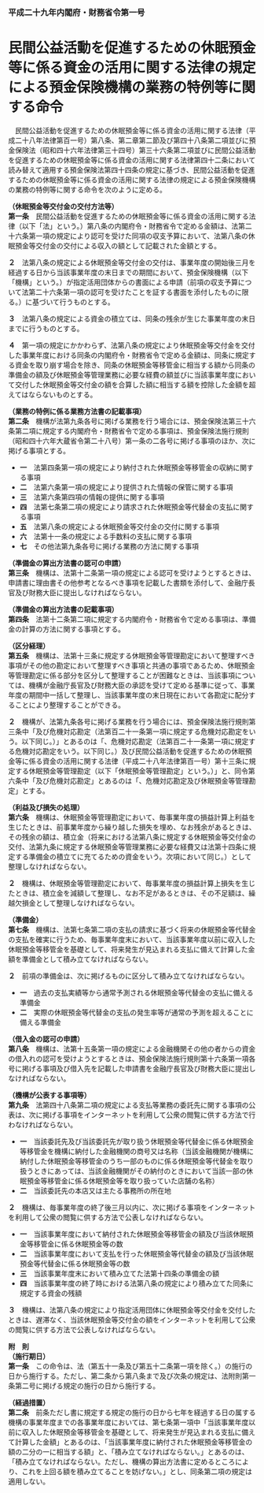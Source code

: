 ### 平成二十九年内閣府・財務省令第一号  
# 民間公益活動を促進するための休眠預金等に係る資金の活用に関する法律の規定による預金保険機構の業務の特例等に関する命令  
　民間公益活動を促進するための休眠預金等に係る資金の活用に関する法律（平成二十八年法律第百一号）第八条、第二章第二節及び第四十八条第二項並びに預金保険法（昭和四十六年法律第三十四号）第三十六条第二項並びに民間公益活動を促進するための休眠預金等に係る資金の活用に関する法律第四十二条において読み替えて適用する預金保険法第四十四条の規定に基づき、民間公益活動を促進するための休眠預金等に係る資金の活用に関する法律の規定による預金保険機構の業務の特例等に関する命令を次のように定める。  
  
**（休眠預金等交付金の交付方法等）**  
**第一条**　民間公益活動を促進するための休眠預金等に係る資金の活用に関する法律（以下「法」という。）第八条の内閣府令・財務省令で定める金額は、法第二十六条第一項の規定により認可を受けた同項の収支予算において、法第八条の休眠預金等交付金の交付による収入の額として記載された金額とする。  
  
**２**　法第八条の規定による休眠預金等交付金の交付は、事業年度の開始後三月を経過する日から当該事業年度の末日までの期間において、預金保険機構（以下「機構」という。）が指定活用団体からの書面による申請（前項の収支予算について法第二十六条第一項の認可を受けたことを証する書面を添付したものに限る。）に基づいて行うものとする。  
  
**３**　法第八条の規定による資金の積立ては、同条の残余が生じた事業年度の末日までに行うものとする。  
  
**４**　第一項の規定にかかわらず、法第八条の規定により休眠預金等交付金を交付した事業年度における同条の内閣府令・財務省令で定める金額は、同条に規定する資金を取り崩す場合を除き、同条の休眠預金等移管金に相当する額から同条の準備金の額及び休眠預金等管理業務に必要な経費の額並びに当該事業年度において交付した休眠預金等交付金の額を合算した額に相当する額を控除した金額を超えてはならないものとする。  
  
**（業務の特例に係る業務方法書の記載事項）**  
**第二条**　機構が法第九条各号に掲げる業務を行う場合には、預金保険法第三十六条第二項に規定する内閣府令・財務省令で定める事項は、預金保険法施行規則（昭和四十六年大蔵省令第二十八号）第一条の二各号に掲げる事項のほか、次に掲げる事項とする。  
* **一**　法第四条第一項の規定により納付された休眠預金等移管金の収納に関する事項  
* **二**　法第六条第一項の規定により提供された情報の保管に関する事項  
* **三**　法第六条第四項の情報の提供に関する事項  
* **四**　法第七条第二項の規定により請求された休眠預金等代替金の支払に関する事項  
* **五**　法第八条の規定による休眠預金等交付金の交付に関する事項  
* **六**　法第十一条の規定による手数料の支払に関する事項  
* **七**　その他法第九条各号に掲げる業務の方法に関する事項  
  
**（準備金の算出方法書の認可の申請）**  
**第三条**　機構は、法第十二条第一項の規定による認可を受けようとするときは、申請書に理由書その他参考となるべき事項を記載した書類を添付して、金融庁長官及び財務大臣に提出しなければならない。  
  
**（準備金の算出方法書の記載事項）**  
**第四条**　法第十二条第二項に規定する内閣府令・財務省令で定める事項は、準備金の計算の方法に関する事項とする。  
  
**（区分経理）**  
**第五条**　機構は、法第十三条に規定する休眠預金等管理勘定において整理すべき事項がその他の勘定において整理すべき事項と共通の事項であるため、休眠預金等管理勘定に係る部分を区分して整理することが困難なときは、当該事項については、機構が金融庁長官及び財務大臣の承認を受けて定める基準に従って、事業年度の期間中一括して整理し、当該事業年度の末日現在において各勘定に配分することにより整理することができる。  
  
**２**　機構が、法第九条各号に掲げる業務を行う場合には、預金保険法施行規則第三条中「及び危機対応勘定（法第百二十一条第一項に規定する危機対応勘定をいう。以下同じ。）」とあるのは「、危機対応勘定（法第百二十一条第一項に規定する危機対応勘定をいう。以下同じ。）及び民間公益活動を促進するための休眠預金等に係る資金の活用に関する法律（平成二十八年法律第百一号）第十三条に規定する休眠預金等管理勘定（以下「休眠預金等管理勘定」という。）」と、同令第六条中「及び危機対応勘定」とあるのは「、危機対応勘定及び休眠預金等管理勘定」とする。  
  
**（利益及び損失の処理）**  
**第六条**　機構は、休眠預金等管理勘定において、毎事業年度の損益計算上利益を生じたときは、前事業年度から繰り越した損失を埋め、なお残余があるときは、その残余の額は、積立金（将来における法第八条に規定する休眠預金等交付金の交付、法第九条に規定する休眠預金等管理業務に必要な経費又は法第十四条に規定する準備金の積立てに充てるための資金をいう。次項において同じ。）として整理しなければならない。  
  
**２**　機構は、休眠預金等管理勘定において、毎事業年度の損益計算上損失を生じたときは、積立金を減額して整理し、なお不足があるときは、その不足額は、繰越欠損金として整理しなければならない。  
  
**（準備金）**  
**第七条**　機構は、法第七条第二項の支払の請求に基づく将来の休眠預金等代替金の支払を確実に行うため、毎事業年度末において、当該事業年度以前に収入した休眠預金等移管金を基礎として、将来発生が見込まれる支払に備えて計算した金額を準備金として積み立てなければならない。  
  
**２**　前項の準備金は、次に掲げるものに区分して積み立てなければならない。  
* **一**　過去の支払実績等から通常予測される休眠預金等代替金の支払に備える準備金  
* **二**　実際の休眠預金等代替金の支払の発生率等が通常の予測を超えることに備える準備金  
  
**（借入金の認可の申請）**  
**第八条**　機構は、法第十五条第一項の規定による金融機関その他の者からの資金の借入れの認可を受けようとするときは、預金保険法施行規則第十六条第一項各号に掲げる事項及び借入先を記載した申請書を金融庁長官及び財務大臣に提出しなければならない。  
  
**（機構が公表する事項等）**  
**第九条**　法第四十八条第二項の規定による支払等業務の委託先に関する事項の公表は、次に掲げる事項をインターネットを利用して公衆の閲覧に供する方法で行わなければならない。  
* **一**　当該委託先及び当該委託先が取り扱う休眠預金等代替金に係る休眠預金等移管金を機構に納付した金融機関の商号又は名称（当該金融機関が機構に納付した休眠預金等移管金のうち一部のものに係る休眠預金等代替金を取り扱うときにあっては、当該金融機関がその納付のときにおいて当該一部の休眠預金等移管金に係る休眠預金等を取り扱っていた店舗の名称）  
* **二**　当該委託先の本店又は主たる事務所の所在地  
  
**２**　機構は、毎事業年度の終了後三月以内に、次に掲げる事項をインターネットを利用して公衆の閲覧に供する方法で公表しなければならない。  
* **一**　当該事業年度において納付された休眠預金等移管金の額及び当該休眠預金等移管金に係る休眠預金等の数  
* **二**　当該事業年度において支払を行った休眠預金等代替金の額及び当該休眠預金等代替金に係る休眠預金等の数  
* **三**　当該事業年度末において積み立てた法第十四条の準備金の額  
* **四**　当該事業年度の終了時における法第八条の規定により積み立てた同条に規定する資金の残額  
  
**３**　機構は、法第八条の規定により指定活用団体に休眠預金等交付金を交付したときは、遅滞なく、当該休眠預金等交付金の額をインターネットを利用して公衆の閲覧に供する方法で公表しなければならない。  
  
**附　則**  
**（施行期日）**  
**第一条**　この命令は、法（第五十一条及び第五十二条第一項を除く。）の施行の日から施行する。ただし、第二条から第八条まで及び次条の規定は、法附則第一条第二号に掲げる規定の施行の日から施行する。  
  
**（経過措置）**  
**第二条**　前条ただし書に規定する規定の施行の日から七年を経過する日の属する機構の事業年度までの各事業年度においては、第七条第一項中「当該事業年度以前に収入した休眠預金等移管金を基礎として、将来発生が見込まれる支払に備えて計算した金額」とあるのは、「当該事業年度に納付された休眠預金等移管金の額の二分の一に相当する額」と、「積み立てなければならない。」とあるのは、「積み立てなければならない。ただし、機構の算出方法書に定めるところにより、これを上回る額を積み立てることを妨げない。」とし、同条第二項の規定は適用しない。  
  
